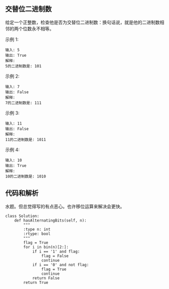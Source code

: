 ## 交替位二进制数

给定一个正整数，检查他是否为交替位二进制数：换句话说，就是他的二进制数相邻的两个位数永不相等。

示例 1:

	输入: 5
	输出: True
	解释:
	5的二进制数是: 101
示例 2:

	输入: 7
	输出: False
	解释:
	7的二进制数是: 111
示例 3:

	输入: 11
	输出: False
	解释:
	11的二进制数是: 1011
示例 4:
	
	输入: 10
	输出: True
	解释:
	10的二进制数是: 1010

## 代码和解析

水题。但总觉得写的有点恶心。也许移位运算来解决会更快。

	class Solution:
	    def hasAlternatingBits(self, n):
	        """
	        :type n: int
	        :rtype: bool
	        """
	        flag = True
	        for i in bin(n)[2:]:
	            if i == '1' and flag:
	                flag = False
	                continue
	            if i == '0' and not flag:
	                flag = True
	                continue
	            return False
	        return True
